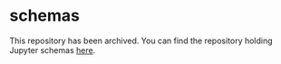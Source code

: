 # schemas

This repository has been archived. You can find the repository holding Jupyter schemas [here](https://github.com/jupyter/schema).
